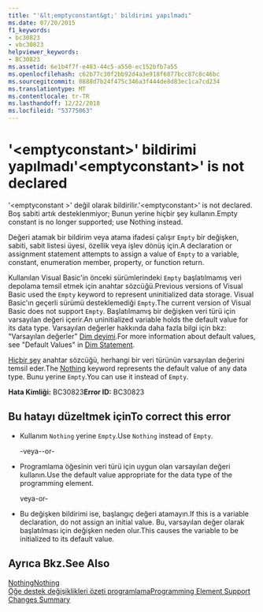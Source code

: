 ```yaml
---
title: "'&lt;emptyconstant&gt;' bildirimi yapılmadı"
ms.date: 07/20/2015
f1_keywords:
- bc30823
- vbc30823
helpviewer_keywords:
- BC30823
ms.assetid: 6e1b4f7f-e483-44c5-a550-ec152bfb7a55
ms.openlocfilehash: c62b77c30f2bb92d4a3e918f6877bcc87c8c46bc
ms.sourcegitcommit: 0888d7b24f475c346a3f444de8d83ec1ca7cd234
ms.translationtype: MT
ms.contentlocale: tr-TR
ms.lasthandoff: 12/22/2018
ms.locfileid: "53775063"
---
```

# <a name="ltemptyconstantgt-is-not-declared"></a><span data-ttu-id="48d60-102">'&lt;emptyconstant&gt;' bildirimi yapılmadı</span><span class="sxs-lookup"><span data-stu-id="48d60-102">'&lt;emptyconstant&gt;' is not declared</span></span>
<span data-ttu-id="48d60-103">'\<emptyconstant >' değil olarak bildirilir.</span><span class="sxs-lookup"><span data-stu-id="48d60-103">'\<emptyconstant>' is not declared.</span></span> <span data-ttu-id="48d60-104">Boş sabiti artık desteklenmiyor; Bunun yerine hiçbir şey kullanın.</span><span class="sxs-lookup"><span data-stu-id="48d60-104">Empty constant is no longer supported; use Nothing instead.</span></span>  
  
 <span data-ttu-id="48d60-105">Değeri atamak bir bildirim veya atama ifadesi çalışır `Empty` bir değişken, sabiti, sabit listesi üyesi, özellik veya işlev dönüş için.</span><span class="sxs-lookup"><span data-stu-id="48d60-105">A declaration or assignment statement attempts to assign a value of `Empty` to a variable, constant, enumeration member, property, or function return.</span></span>  
  
 <span data-ttu-id="48d60-106">Kullanılan Visual Basic'in önceki sürümlerindeki `Empty` başlatılmamış veri depolama temsil etmek için anahtar sözcüğü.</span><span class="sxs-lookup"><span data-stu-id="48d60-106">Previous versions of Visual Basic used the `Empty` keyword to represent uninitialized data storage.</span></span> <span data-ttu-id="48d60-107">Visual Basic'ın geçerli sürümü desteklemediği `Empty`.</span><span class="sxs-lookup"><span data-stu-id="48d60-107">The current version of Visual Basic does not support `Empty`.</span></span> <span data-ttu-id="48d60-108">Başlatılmamış bir değişken veri türü için varsayılan değeri içerir.</span><span class="sxs-lookup"><span data-stu-id="48d60-108">An uninitialized variable holds the default value for its data type.</span></span> <span data-ttu-id="48d60-109">Varsayılan değerler hakkında daha fazla bilgi için bkz: "Varsayılan değerler" [Dim deyimi](../../visual-basic/language-reference/statements/dim-statement.md).</span><span class="sxs-lookup"><span data-stu-id="48d60-109">For more information about default values, see "Default Values" in [Dim Statement](../../visual-basic/language-reference/statements/dim-statement.md).</span></span>  
  
 <span data-ttu-id="48d60-110">[Hiçbir şey](../../visual-basic/language-reference/nothing.md) anahtar sözcüğü, herhangi bir veri türünün varsayılan değerini temsil eder.</span><span class="sxs-lookup"><span data-stu-id="48d60-110">The [Nothing](../../visual-basic/language-reference/nothing.md) keyword represents the default value of any data type.</span></span> <span data-ttu-id="48d60-111">Bunu yerine `Empty`.</span><span class="sxs-lookup"><span data-stu-id="48d60-111">You can use it instead of `Empty`.</span></span>  
  
 <span data-ttu-id="48d60-112">**Hata Kimliği:** BC30823</span><span class="sxs-lookup"><span data-stu-id="48d60-112">**Error ID:** BC30823</span></span>  
  
## <a name="to-correct-this-error"></a><span data-ttu-id="48d60-113">Bu hatayı düzeltmek için</span><span class="sxs-lookup"><span data-stu-id="48d60-113">To correct this error</span></span>  
  
-   <span data-ttu-id="48d60-114">Kullanım `Nothing` yerine `Empty`.</span><span class="sxs-lookup"><span data-stu-id="48d60-114">Use `Nothing` instead of `Empty`.</span></span>  
  
     <span data-ttu-id="48d60-115">-veya-</span><span class="sxs-lookup"><span data-stu-id="48d60-115">-or-</span></span>  
  
-   <span data-ttu-id="48d60-116">Programlama öğesinin veri türü için uygun olan varsayılan değeri kullanın.</span><span class="sxs-lookup"><span data-stu-id="48d60-116">Use the default value appropriate for the data type of the programming element.</span></span>  
  
     <span data-ttu-id="48d60-117">veya</span><span class="sxs-lookup"><span data-stu-id="48d60-117">-or-</span></span>  
  
-   <span data-ttu-id="48d60-118">Bu değişken bildirimi ise, başlangıç değeri atamayın.</span><span class="sxs-lookup"><span data-stu-id="48d60-118">If this is a variable declaration, do not assign an initial value.</span></span> <span data-ttu-id="48d60-119">Bu, varsayılan değer olarak başlatılması için değişken neden olur.</span><span class="sxs-lookup"><span data-stu-id="48d60-119">This causes the variable to be initialized to its default value.</span></span>  
  
## <a name="see-also"></a><span data-ttu-id="48d60-120">Ayrıca Bkz.</span><span class="sxs-lookup"><span data-stu-id="48d60-120">See Also</span></span>  
 [<span data-ttu-id="48d60-121">Nothing</span><span class="sxs-lookup"><span data-stu-id="48d60-121">Nothing</span></span>](../../visual-basic/language-reference/nothing.md)  
 [<span data-ttu-id="48d60-122">Öğe destek değişiklikleri özeti programlama</span><span class="sxs-lookup"><span data-stu-id="48d60-122">Programming Element Support Changes Summary</span></span>](https://msdn.microsoft.com/library/0483590a-6309-449c-a2fa-effa26a03b95)
